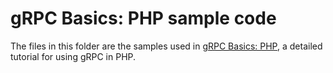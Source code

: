 # gRPC Basics: PHP sample code

The files in this folder are the samples used in [gRPC Basics: PHP][], a detailed tutorial for using gRPC in PHP.

[gRPC Basics: PHP]:https://grpc.io/docs/tutorials/basic/php.html
